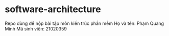 # software-architecture
Repo dùng để nộp bài tập môn kiến trúc phần mềm
Họ và tên: Phạm Quang Minh
Mã sinh viên: 21020359
